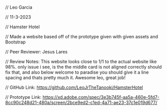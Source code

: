 // Leo Garcia 

 // 11-3-2023

 // Hamster Hotel

 // Made a website based off of the prototype given with given assets and Bootstrap

 // Peer Reviewer: Jesus Lares 

 // Review Notes:  This website looks close to 1/1 to the actual website like 98%. only issue i see,  is the the middle card is not aligned correctly should fix that, and also below welcome to paradise you should give it a line spacing and thats pretty much it. Awesome leo, great job!

 // GitHub Link: https://github.com/LeoJrTheTanooki/HamsterHotel

 // Prototype Link: https://xd.adobe.com/spec/3e3b745f-aa5a-460e-5fd7-8cc90c248d21-480a/screen/2bce9ed2-c1ed-4a71-ae23-37c1e019d677/
